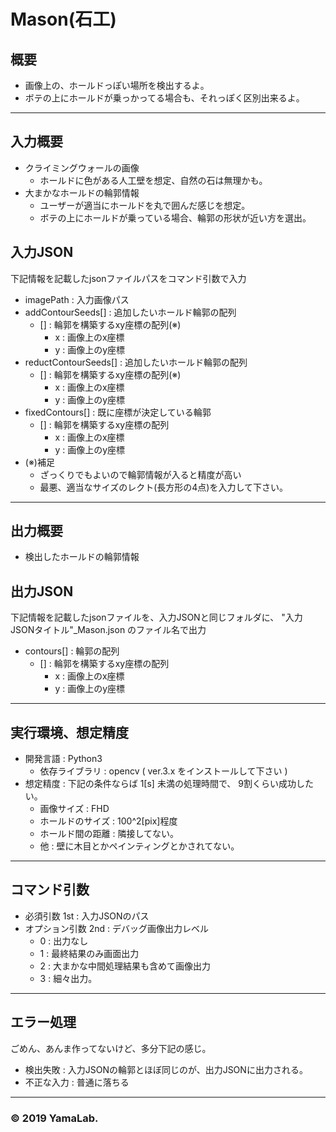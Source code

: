 # Mason(石工)

## 概要
* 画像上の、ホールドっぽい場所を検出するよ。
* ボテの上にホールドが乗っかってる場合も、それっぽく区別出来るよ。

---
## 入力概要
* クライミングウォールの画像
    * ホールドに色がある人工壁を想定、自然の石は無理かも。
* 大まかなホールドの輪郭情報
    * ユーザーが適当にホールドを丸で囲んだ感じを想定。
    * ボテの上にホールドが乗っている場合、輪郭の形状が近い方を選出。

## 入力JSON
下記情報を記載したjsonファイルパスをコマンド引数で入力
* imagePath : 入力画像パス
* addContourSeeds[] : 追加したいホールド輪郭の配列
    * [] : 輪郭を構築するxy座標の配列(※)
        * x : 画像上のx座標
        * y : 画像上のy座標
* reductContourSeeds[] : 追加したいホールド輪郭の配列
    * [] : 輪郭を構築するxy座標の配列(※)
        * x : 画像上のx座標
        * y : 画像上のy座標
* fixedContours[] : 既に座標が決定している輪郭
    * [] : 輪郭を構築するxy座標の配列
        * x : 画像上のx座標
        * y : 画像上のy座標
* (※)補足
    * ざっくりでもよいので輪郭情報が入ると精度が高い
    * 最悪、適当なサイズのレクト(長方形の4点)を入力して下さい。

---
## 出力概要
* 検出したホールドの輪郭情報

## 出力JSON
下記情報を記載したjsonファイルを、入力JSONと同じフォルダに、
"入力JSONタイトル"_Mason.json のファイル名で出力
* contours[] : 輪郭の配列
    * [] : 輪郭を構築するxy座標の配列
        * x : 画像上のx座標
        * y : 画像上のy座標

---
## 実行環境、想定精度
* 開発言語 : Python3
    * 依存ライブラリ : opencv ( ver.3.x をインストールして下さい )
* 想定精度 : 下記の条件ならば 1[s] 未満の処理時間で、 9割くらい成功したい。
    * 画像サイズ : FHD
    * ホールドのサイズ : 100^2[pix]程度
    * ホールド間の距離 : 隣接してない。
    * 他 : 壁に木目とかペインティングとかされてない。

---
## コマンド引数
* 必須引数
    1st : 入力JSONのパス
* オプション引数
    2nd : デバッグ画像出力レベル
    * 0 : 出力なし
    * 1 : 最終結果のみ画面出力
    * 2 : 大まかな中間処理結果も含めて画像出力
    * 3 : 細々出力。

---
## エラー処理
ごめん、あんま作ってないけど、多分下記の感じ。
* 検出失敗 : 入力JSONの輪郭とほぼ同じのが、出力JSONに出力される。
* 不正な入力 : 普通に落ちる

---
### © 2019 YamaLab.
